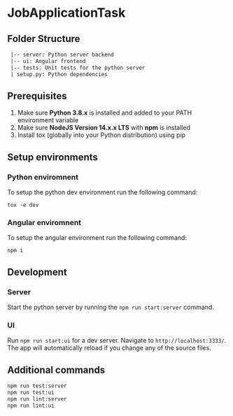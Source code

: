 # JobApplicationTask

## Folder Structure

```txt
 |-- server: Python server backend  
 |-- ui: Angular frontend
 |-- tests: Unit tests for the python server
 | setup.py: Python dependencies
```

## Prerequisites

1.  Make sure **Python 3.8.x** is installed and added to your PATH environment variable
2.  Make sure **NodeJS Version 14.x.x LTS** with **npm** is installed
3.  Install tox (globally into your Python distribution) using pip

## Setup environments

### Python enviromnent

To setup the python dev environment run the following command:

```shell
tox -e dev
```

### Angular enviromnent

To setup the angular environment run the following command:

```shell
npm i
```

## Development

### Server

Start the python server by running the `npm run start:server` command.

### UI

Run `npm run start:ui` for a dev server. Navigate to `http://localhost:3333/`. The app will automatically reload if you change any of the source files.

## Additional commands

```sh
npm run test:server
npm run test:ui
npm run lint:server
npm run lint:ui
```
